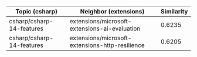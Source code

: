 | Topic (csharp) | Neighbor (extensions) | Similarity |
|-------------|-------------------|------------|
| csharp/csharp-14-features | extensions/microsoft-extensions-ai-evaluation | 0.6235 |
| csharp/csharp-14-features | extensions/microsoft-extensions-http-resilience | 0.6205 |
